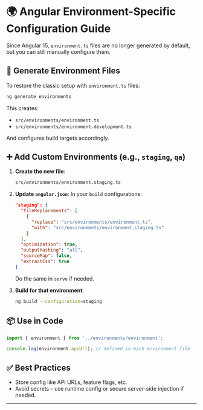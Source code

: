 # 🌍 Angular Environment-Specific Configuration Guide

Since Angular 15, `environment.ts` files are no longer generated by default, but you can still manually configure them.

## 🔧 Generate Environment Files

To restore the classic setup with `environment.ts` files:

```bash
ng generate environments
```

This creates:
- `src/environments/environment.ts`
- `src/environments/environment.development.ts`

And configures build targets accordingly.

## ➕ Add Custom Environments (e.g., `staging`, `qa`)

1. **Create the new file**:
   ```bash
   src/environments/environment.staging.ts
   ```

2. **Update `angular.json`**:
   In your `build` configurations:
   ```json
   "staging": {
     "fileReplacements": [
       {
         "replace": "src/environments/environment.ts",
         "with": "src/environments/environment.staging.ts"
       }
     ],
     "optimization": true,
     "outputHashing": "all",
     "sourceMap": false,
     "extractCss": true
   }
   ```

   Do the same in `serve` if needed.

3. **Build for that environment**:
   ```bash
   ng build --configuration=staging
   ```

## 📦 Use in Code

```ts
import { environment } from '../environments/environment';

console.log(environment.apiUrl); // defined in each environment file
```

## ✅ Best Practices

- Store config like API URLs, feature flags, etc.
- Avoid secrets – use runtime config or secure server-side injection if needed.

---

